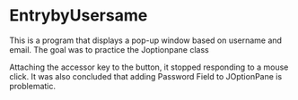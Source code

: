 # EntrybyUsersame
This is a program that displays a pop-up window based on username and email. The goal was to practice the Joptionpane class

Attaching the accessor key to the button, it stopped responding to a mouse click.
It was also concluded that adding Password Field to JOptionPane is problematic.
